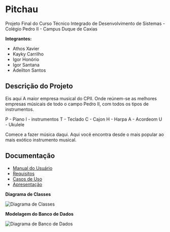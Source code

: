 # Pitchau

Projeto Final do Curso Técnico Integrado de Desenvolvimento de Sistemas - Colégio Pedro II - Campus Duque de Caxias

**Integrantes:**
 - Athos Xavier
 - Kayky Carrilho
 - Igor Honório
 - Igor Santana
 - Adeilton Santos

 ## Descrição do Projeto

 Eis aqui A maior empresa musical do CPII. Onde reúnem-se as melhores empresas músicais de todo o campo Pedro II, com todos os tipos de instrumentos.
 
 P - Piano
 I - instrumentos
 T - Teclado
 C - Cajon
 H - Harpa
 A - Acordeom
 U - Ukulele

  Comece a fazer música daqui. Aqui você encontra desde o mais popular ao mais exótico instrumento musical.
  
## Documentação

- [Manual do Usuário](manual.md)
- [Requisitos](requisitos.md)
- [Casos de Uso](casos_de_usos.md)
- [Apresentação](apresentacao.pdf)

**Diagrama de Classes**

![Diagrama de Classes](diagrama-exemplo.png)

**Modelagem do Banco de Dados**

![Diagrama de Banco de Dados](diagrama-exemplo.png)
